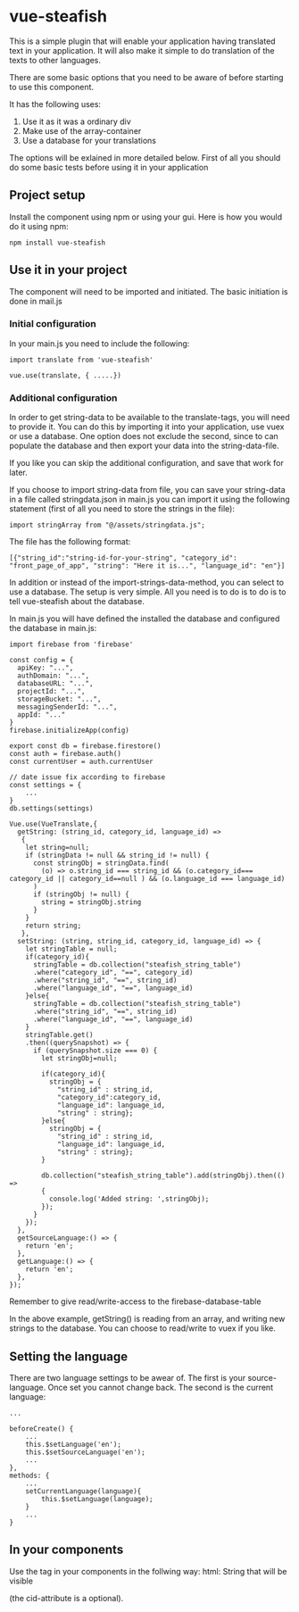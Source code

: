 # vue-steafish

This is a simple plugin that will enable your application having translated text in your application. It will also make it simple to do translation of the texts to other languages.

There are some basic options that you need to be aware of before starting to use this component. 

It has the following uses:
1. Use it as it was a ordinary div
2. Make use of the array-container 
3. Use a database for your translations

The options will be exlained in more detailed below. First of all you should do some basic tests before using it in your application

## Project setup

Install the component using npm or using your gui. Here is how you would do it using npm:
```
npm install vue-steafish
```

## Use it in your project

The component will need to be imported and initiated. The basic initiation is done in mail.js 

### Initial configuration

In your main.js you need to include the following:
```
import translate from 'vue-steafish'

vue.use(translate, { .....})
```
### Additional configuration

In order to get string-data to be available to the translate-tags, you will need to provide it. You can do this by importing it into your application, use vuex or use a database. One option does not exclude the second, since to can populate the database and then export your data into the string-data-file. 

If you like you can skip the additional configuration, and save that work for later.

If you choose to import string-data from file, you can save your string-data in a file called stringdata.json
in main.js you can import it using the following statement (first of all you need to store the strings in the file):
```
import stringArray from "@/assets/stringdata.js";

```

The file has the following format:
```
[{"string_id":"string-id-for-your-string", "category_id": "front_page_of_app", "string": "Here it is...", "language_id": "en"}]
```

In addition or instead of the import-strings-data-method, you can select to use a database. The setup is very simple. All you need is to do is to do is to tell vue-steafish about the database.

In main.js you will have defined the installed the database and configured the database in main.js:
```
import firebase from 'firebase'

const config = {
  apiKey: "...",
  authDomain: "...",
  databaseURL: "...",
  projectId: "...",
  storageBucket: "...",
  messagingSenderId: "...",
  appId: "..."
}
firebase.initializeApp(config)

export const db = firebase.firestore()
const auth = firebase.auth()
const currentUser = auth.currentUser

// date issue fix according to firebase
const settings = {
    ...
}
db.settings(settings)

Vue.use(VueTranslate,{
  getString: (string_id, category_id, language_id) =>
   { 
    let string=null;
    if (stringData != null && string_id != null) {
      const stringObj = stringData.find(
        (o) => o.string_id === string_id && (o.category_id=== category_id || category_id==null ) && (o.language_id === language_id)
      )
      if (stringObj != null) {
        string = stringObj.string
      }
    }
    return string;
   },
  setString: (string, string_id, category_id, language_id) => { 
    let stringTable = null;
    if(category_id){
      stringTable = db.collection("steafish_string_table")
      .where("category_id", "==", category_id)
      .where("string_id", "==", string_id)
      .where("language_id", "==", language_id)
    }else{
      stringTable = db.collection("steafish_string_table")
      .where("string_id", "==", string_id)
      .where("language_id", "==", language_id)
    }
    stringTable.get()
    .then((querySnapshot) => {
      if (querySnapshot.size === 0) {
        let stringObj=null;
        
        if(category_id){
          stringObj = {
            "string_id" : string_id, 
            "category_id":category_id, 
            "language_id": language_id,
            "string" : string};
        }else{
          stringObj = {
            "string_id" : string_id, 
            "language_id": language_id,
            "string" : string};
        }
        
        db.collection("steafish_string_table").add(stringObj).then(() => 
        { 
          console.log('Added string: ',stringObj);
        });
      }
    });
  },
  getSourceLanguage:() => {
    return 'en';
  },
  getLanguage:() => {
    return 'en';
  },
});
```
Remember to give read/write-access to the firebase-database-table 

In the above example, getString() is reading from an array, and writing new strings to the database. You can choose to read/write to vuex if you like.

## Setting the language

There are two language settings to be awear of. The first is your source-language. Once set you cannot change back. The second is the current language:
```
...

beforeCreate() {
    ...
    this.$setLanguage('en');
    this.$setSourceLanguage('en');
    ...
},
methods: {
    ...
    setCurrentLanguage(language){
        this.$setLanguage(language);
    }    
    ...
}    

```

## In your components

Use the tag <translation></translate> in your components in the follwing way:
html:
<translate cid="optional-category" sid="string-id-for-your-string">String that will be visible</translate>

(the cid-attribute is a optional).

